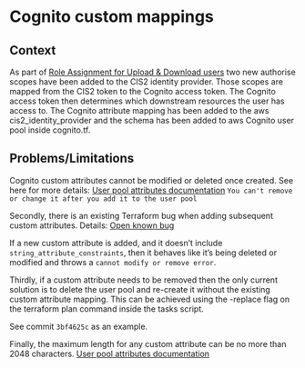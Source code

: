 # Cognito custom mappings

## Context
As part of [Role Assignment for Upload & Download users](https://gpitbjss.atlassian.net/browse/PRMT-2806) two new authorise scopes have been added to the CIS2 
identity provider. Those scopes are mapped from the CIS2 token to the Cognito access token. The Cognito access token 
then determines which downstream resources the user has access to. The Cognito attribute mapping has been added to the 
aws cis2_identity_provider and the schema has been added to aws Cognito user pool inside cognito.tf.

## Problems/Limitations 
Cognito custom attributes cannot be modified or deleted once created. See here for more 
details: [User pool attributes documentation](https://docs.aws.amazon.com/cognito/latest/developerguide/user-pool-settings-attributes.html#user-pool-settings-custom-attributes)
`You can't remove or change it after you add it to the user pool`

Secondly, there is an existing Terraform bug when adding subsequent custom attributes. Details: 
[Open known bug](https://github.com/hashicorp/terraform-provider-aws/issues/21654)

If a new custom attribute is added, and it doesn’t include `string_attribute_constraints`, then it behaves like it’s
being deleted or modified and throws a `cannot modify or remove error`.

Thirdly, if a custom attribute needs to be removed then the only current solution is to delete the user pool and 
re-create it without the existing custom attribute mapping. This can be achieved using the -replace flag on
the terraform plan command inside the tasks script.

See commit `3bf4625c` as an example.

Finally, the maximum length for any custom attribute can be no more than 2048 characters.
[User pool attributes documentation](https://docs.aws.amazon.com/cognito/latest/developerguide/user-pool-settings-attributes.html)
